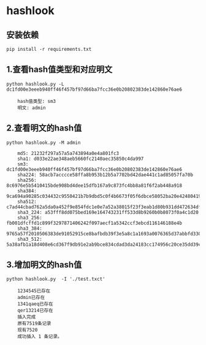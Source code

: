 # hashlook
## 安装依赖
```
pip install -r requirements.txt
```
## 1.查看hash值类型和对应明文
```
python hashlook.py -L dc1fd00e3eeeb940ff46f457bf97d66ba7fcc36e0b20802383de142860e76ae6
```
        
        hash值类型: sm3
        明文: admin
## 2.查看明文的hash值
```
python hashlook.py -M admin
```
        md5: 21232f297a57a5a743894a0e4a801fc3
        sha1: d033e22ae348aeb5660fc2140aec35850c4da997
        sm3: dc1fd00e3eeeb940ff46f457bf97d66ba7fcc36e0b20802383de142860e76ae6
        sha224: 58acb7acccce58ffa8b953b12b5a7702bd42dae441c1ad85057fa70b
        sha256: 8c6976e5b5410415bde908bd4dee15dfb167a9c873fc4bb8a81f6f2ab448a918
        sha384: 9ca694a90285c034432c9550421b7b9dbd5c0f4b6673f05f6dbce58052ba20e4248041956ee8c9a2ec9f10290cdc0782
        sha512: c7ad44cbad762a5da0a452f9e854fdc1e0e7a52a38015f23f3eab1d80b931dd472634dfac71cd34ebc35d16ab7fb8a90c81f975113d6c7538dc69dd8de9077ec
        sha3_224: a53fff8dd075bed169e164743231ff533d8b9260b0b8073f0a4c1d20
        sha3_256: fb001dfcffd1c899f3297871406242f097aecf1a5342ccf3ebcd116146188e4b
        sha3_384: 9765a57f2010506383de91052915ce8bafbdb39f3e5a8c1a1693a0076365d37abbfd3305881ea3b5fa1426316afd7df3
        sha3_512: 5a38afb1a18d408e6cd367f9db91e2ab9bce834cdad3da24183cc174956c20ce35dd39c2bd36aae907111ae3d6ada353f7697a5f1a8fc567aae9e4ca41a9d19d
  ## 3.增加明文的hash值
```
python hashlook.py  -I './test.txct'
```
        1234545已存在
        admin已存在
        1341qaeq已存在
        qer13214已存在
        插入完成
        原有7519条记录
        现有7520
        成功插入 1 条记录。
